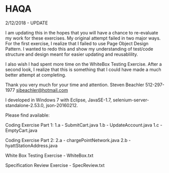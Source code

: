 # HAQA

2/12/2018 - UPDATE

I am updating this in the hopes that you will have a chance to re-evaluate my work for these exercises.  My original attempt failed in two major ways.  For the first exercise, I realize that I failed to use Page Object Design Pattern.  I wanted to redo this and show my understanding of test/code structure and design meant for easier updating and reusablility.

I also wish I had spent more time on the WhiteBox Testing Exercise.  After a second look, I realize that this is something that I could have made a much better attempt at completing.

Thank you very much for your time and attention.
Steven Beachler
512-297-1977
sjbeachler@hotmail.com

I developed in Windows 7 with Eclipse, JavaSE-1.7, selenium-server-standalone-2.53.0, json-20160212.

Please find available:

Coding Exercise Part 1:
1.a - SubmitCart.java
1.b - UpdateAccount.java
1.c - EmptyCart.java

Coding Exercise Part 2:
2.a - chargePointNetwork.java
2.b - hyattStationAddress.java

White Box Testing Exercise - WhiteBox.txt

Specification Review Exercise - SpecReview.txt
